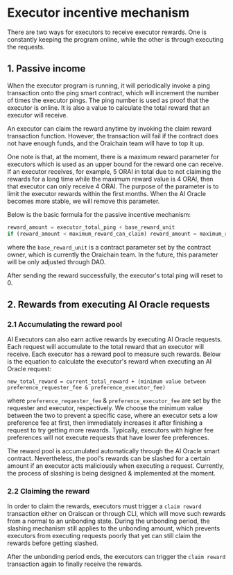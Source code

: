 # Executor incentive mechanism

There are two ways for executors to receive executor rewards. One is constantly keeping the program online, while the other is through executing the requests.

## 1. Passive income

When the executor program is running, it will periodically invoke a ping transaction onto the ping smart contract, which will increment the number of times the executor pings. The ping number is used as proof that the executor is online. It is also a value to calculate the total reward that an executor will receive.

An executor can claim the reward anytime by invoking the claim reward transaction function. However, the transaction will fail if the contract does not have enough funds, and the Oraichain team will have to top it up.

One note is that, at the moment, there is a maximum reward parameter for executors which is used as an upper bound for the reward one can receive. If an executor receives, for example, 5 ORAI in total due to not claiming the rewards for a long time while the maximum reward value is 4 ORAI, then that executor can only receive 4 ORAI. The purpose of the parameter is to limit the executor rewards within the first months. When the AI Oracle becomes more stable, we will remove this parameter.

Below is the basic formula for the passive incentive mechanism:

```js
reward_amount = executor_total_ping + base_reward_unit
if (reward_amount < maximum_reward_can_claim) reward_amount = maximum_reward_can_claim
```

where the ```base_reward_unit``` is a contract parameter set by the contract owner, which is currently the Oraichain team. In the future, this parameter will be only adjusted through DAO.

After sending the reward successfully, the executor's total ping will reset to 0.

## 2. Rewards from executing AI Oracle requests

### 2.1 Accumulating the reward pool

AI Executors can also earn active rewards by executing AI Oracle requests. Each request will accumulate to the total reward that an executor will receive. Each executor has a reward pool to measure such rewards. Below is the equation to calculate the executor's reward when executing an AI Oracle request:

```
new_total_reward = current_total_reward + (minimum value between preference_requester_fee & preference_executor_fee)
```

where ```preference_requester_fee``` & ```preference_executor_fee``` are set by the requester and executor, respectively. We choose the minimum value between the two to prevent a specific case, where an executor sets a low preference fee at first, then immediately increases it after finishing a request to try getting more rewards. Typically, executors with higher fee preferences will not execute requests that have lower fee preferences.

The reward pool is accumulated automatically through the AI Oracle smart contract. Nevertheless, the pool's rewards can be slashed for a certain amount if an executor acts maliciously when executing a request. Currently, the process of slashing is being designed & implemented at the moment.

### 2.2 Claiming the reward

In order to claim the rewards, executors must trigger a ```claim reward``` transaction either on Oraiscan or through CLI, which will move such rewards from a normal to an unbonding state. During the unbonding period, the slashing mechanism still applies to the unbonding amount, which prevents executors from executing requests poorly that yet can still claim the rewards before getting slashed.

After the unbonding period ends, the executors can trigger the ```claim reward``` transaction again to finally receive the rewards.
